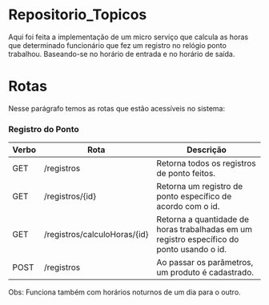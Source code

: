 # Repositorio_Topicos
Aqui foi feita a implementação de um micro serviço que calcula as horas que determinado funcionário que
fez um registro no relógio ponto trabalhou. Baseando-se no horário de entrada e no horário de saída.

# Rotas
Nesse parágrafo temos as rotas que estão acessíveis no sistema:

### Registro do Ponto
| Verbo | Rota        	             | Descrição                                                                                |
|-------|----------------------------|------------------------------------------------------------------------------------------|
|  GET  |/registros   	             | Retorna todos os registros de ponto feitos.      	                                |
|  GET  |/registros/{id}	     | Retorna um registro de ponto específico de acordo com o id.                              |
|  GET  |/registros/calculoHoras/{id}| Retorna a quantidade de horas trabalhadas em um registro específico do ponto usando o id.|
|  POST |/registros                  | Ao passar os parâmetros, um produto é cadastrado. 	                                |


Obs: Funciona também com horários noturnos de um dia para o outro.
